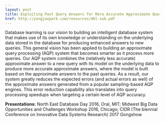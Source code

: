 ```yaml
---
layout: post
title: Exploiting Past Query Answers for More Accurate Approximate Query Processing (SIGMOD'17)
href: http://yongjoopark.com/resources/dbl-sub.pdf
---
```


Database learning is our vision to building an intelligent database system that
makes use of its own knowledge or understanding on the underlying data stored in
the database for producing enhanced answers to new queries. This general vision
has been applied to building an approximate query processing (AQP) system that becomes
smarter as it process more queries. Our AQP system combines the (relatively less
accurate) approximate answer to a new query with its model on the underlying
data to produce more accurate approximate answers, where the model is built
based on the approximate answers to the past queries. As a result, our system
greatly reduces the expected errors (and actual errors as well) of the
approximate answers generated from a popular sampling-based AQP engines.  This
error reduction capability also translates into query processing speedups when
targeting a certain level of AQP accuracy.

**Presentations:** North East Database Day 2016, Oral, MIT; Midwest Big Data
Opportunities and Challenges Workshop 2016, Chicago; CIDR (The biennial Conference on Innovative Data Systems Research) 2017 Gongshow
